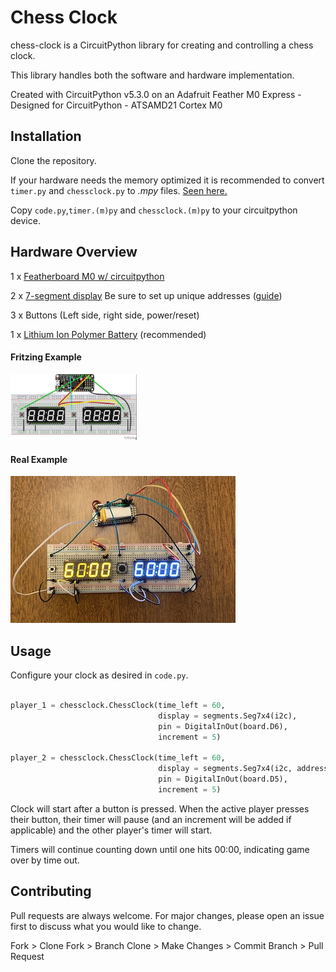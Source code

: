 # Chess Clock

chess-clock is a CircuitPython library for creating and controlling a chess clock.

This library handles both the software and hardware implementation.

Created with CircuitPython v5.3.0 on an Adafruit Feather M0 Express - Designed for CircuitPython - ATSAMD21 Cortex M0

## Installation

Clone the repository.

If your hardware needs the memory optimized it is recommended to convert ```timer.py``` and ```chessclock.py``` to *.mpy* files. [Seen here.](https://learn.adafruit.com/adafruit-feather-m0-express-designed-for-circuit-python-circuitpython/frequently-asked-questions#how-can-i-create-my-own-mpy-files-3-11)

Copy ```code.py```,```timer.(m)py``` and ```chessclock.(m)py``` to your circuitpython device.

## Hardware Overview

1 x [Featherboard M0 w/ circuitpython](https://www.adafruit.com/product/3403)

2 x [7-segment display](https://www.adafruit.com/product/3109) Be sure to set up unique addresses ([guide](https://learn.adafruit.com/adafruit-led-backpack/changing-i2c-address#changing-addresses-50-1))

3 x Buttons (Left side, right side, power/reset)

1 x [Lithium Ion Polymer Battery](https://www.adafruit.com/product/2750) (recommended)

#### Fritzing Example

<img src="images/fritzing_chessclock.jpg" width="40%">

#### Real Example

<img src="images/top_chessclock.JPG">

## Usage

Configure your clock as desired in `code.py`.

```python

player_1 = chessclock.ChessClock(time_left = 60,
                                 display = segments.Seg7x4(i2c),
                                 pin = DigitalInOut(board.D6),
                                 increment = 5)

player_2 = chessclock.ChessClock(time_left = 60,
                                 display = segments.Seg7x4(i2c, address=0x71),
                                 pin = DigitalInOut(board.D5),
                                 increment = 5)

```

Clock will start after a button is pressed. When the active player presses their button, their timer will pause (and an increment will be added if applicable) and the other player's timer will start.

Timers will continue counting down until one hits 00:00, indicating game over by time out.

## Contributing
Pull requests are always welcome. For major changes, please open an issue first to discuss what you would like to change.

Fork > Clone Fork > Branch Clone > Make Changes > Commit Branch > Pull Request
